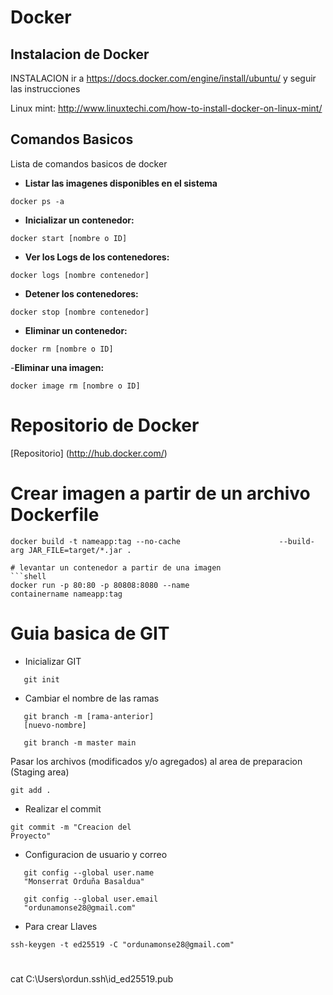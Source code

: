 # Docker

## Instalacion de Docker
INSTALACION
ir a https://docs.docker.com/engine/install/ubuntu/ y seguir las instrucciones

Linux mint:
http://www.linuxtechi.com/how-to-install-docker-on-linux-mint/


## Comandos Basicos
Lista de comandos basicos de docker

- **Listar las imagenes disponibles en el sistema**
 ```shell
 docker ps -a
 ```

- **Inicializar un contenedor:**
``` shell
docker start [nombre o ID] 
```
- **Ver los Logs de los contenedores:**
``` shell
docker logs [nombre contenedor]
```

- **Detener los contenedores:**
``` shell
docker stop [nombre contenedor]
```

- **Eliminar un contenedor:**
``` shell
docker rm [nombre o ID]
```

-**Eliminar una imagen:**
``` shell
docker image rm [nombre o ID]
```


# Repositorio de Docker 
[Repositorio] (http://hub.docker.com/)

# Crear imagen a partir de un archivo Dockerfile
```shell
docker build -t nameapp:tag --no-cache                      --build-arg JAR_FILE=target/*.jar .

# levantar un contenedor a partir de una imagen
```shell
docker run -p 80:80 -p 80808:8080 --name                      containername nameapp:tag
```


# Guia basica de GIT
- Inicializar GIT
```shell
   git init
```

- Cambiar el nombre de las ramas
```
   git branch -m [rama-anterior]
   [nuevo-nombre]

   git branch -m master main
```
Pasar los archivos (modificados y/o agregados) al area de preparacion
(Staging area)

```
git add .

```
- Realizar el commit
```
git commit -m "Creacion del 
Proyecto"
```

- Configuracion de usuario y correo
```
   git config --global user.name 
   "Monserrat Orduña Basaldua"

   git config --global user.email 
   "ordunamonse28@gmail.com"
```

- Para crear Llaves 
```
ssh-keygen -t ed25519 -C "ordunamonse28@gmail.com"
```

#
cat  C:\Users\ordun\.ssh\id_ed25519.pub

